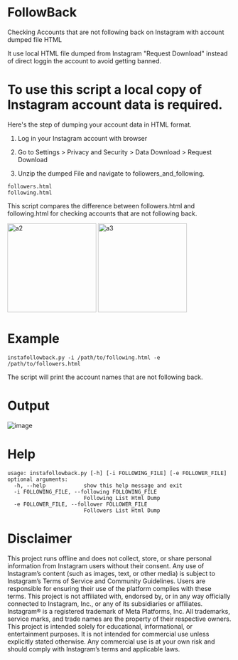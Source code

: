 # FollowBack
Checking Accounts that are not following back on Instagram with account dumped file HTML

It use local HTML file dumped from Instagram "Request Download" instead of direct loggin the account to avoid getting banned.

# To use this script a local copy of Instagram account data is required. 

Here's the step of dumping your account data in HTML format.

1) Log in your Instagram account with browser
2) Go to Settings > Privacy and Security > Data Download > Request Download

3) Unzip the dumped File and navigate to followers_and_following.
```
followers.html
following.html
```

This script compares the difference between followers.html and following.html for checking accounts that are not following back.

<img src="a2.png" alt="a2" width="200"/>
<img src="a3.png" alt="a3" width="200"/>

# Example
```
instafollowback.py -i /path/to/following.html -e /path/to/followers.html
```
The script will print the account names that are not following back.

# Output
![image](output.png)

# Help

```
usage: instafollowback.py [-h] [-i FOLLOWING_FILE] [-e FOLLOWER_FILE]
optional arguments:
  -h, --help            show this help message and exit
  -i FOLLOWING_FILE, --following FOLLOWING_FILE
                        Following List Html Dump
  -e FOLLOWER_FILE, --follower FOLLOWER_FILE
                        Followers List Html Dump
```
# Disclaimer 
This project runs offline and does not collect, store, or share personal information from Instagram users without their consent. Any use of Instagram’s content (such as images, text, or other media) is subject to Instagram’s Terms of Service and Community Guidelines. Users are responsible for ensuring their use of the platform complies with these terms.
This project is not affiliated with, endorsed by, or in any way officially connected to Instagram, Inc., or any of its subsidiaries or affiliates. Instagram® is a registered trademark of Meta Platforms, Inc. All trademarks, service marks, and trade names are the property of their respective owners.
This project is intended solely for educational, informational, or entertainment purposes. It is not intended for commercial use unless explicitly stated otherwise. Any commercial use is at your own risk and should comply with Instagram’s terms and applicable laws.
